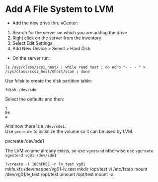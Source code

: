 # Add A File System to LVM

- Add the new drive thru vCenter:  
1. Search for the server on which you are adding the drive  
2. Right click on the server from the inventory  
3. Select Edit Settings  
4. Add New Device > Select > Hard Disk  
- On the server run:

``ls /sys/class/scsi_host/ | while read host ; do echo "- - - " > /sys/class/scsi_host/$host/scan ; done``

Use fdisk to create the disk partition table:  

``fdisk /dev/sde``  

Select the defaults and then:  

``t``  
``8e``  
``w``  

And now there is a ``/dev/sde1``.  
Use ``pvcreate`` to initialize the volume so it can be used by LVM.  

pvcreate /dev/sde1  

The LVM volume already exists, so use ``vgextend`` otherwise use ``vgcreate``  
``vgextend vg01 /dev/sde1``

``lvcreate -l 100%FREE -n lv_test vg01``  
mkfs.xfs /dev/mapper/vg01-lv_test
mkdir /opt/test
vi /etc/fstab
mount /dev/vg01/lv_test /opt/test
umount /opt/test
mount -a
